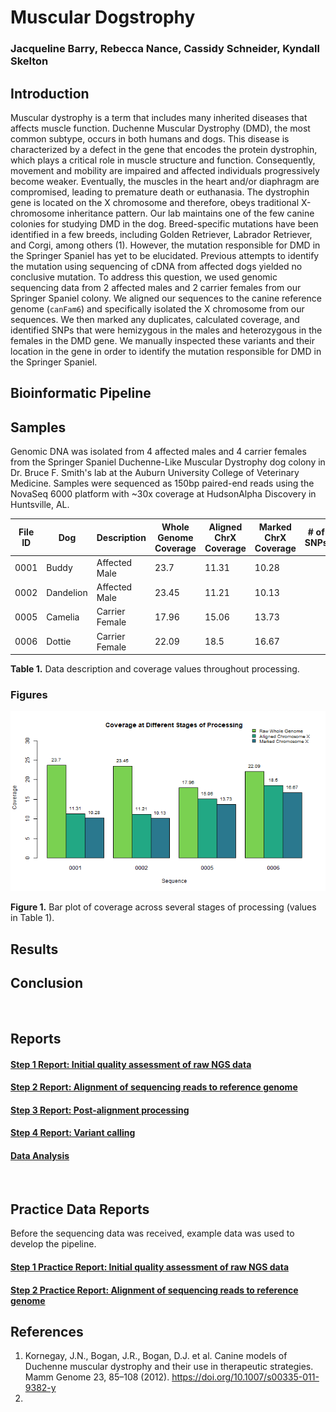 # Muscular Dogstrophy
### Jacqueline Barry, Rebecca Nance, Cassidy Schneider, Kyndall Skelton


## Introduction
Muscular dystrophy is a term that includes many inherited diseases that affects muscle function. Duchenne Muscular Dystrophy (DMD), the most common subtype, occurs in both humans and dogs. This disease is characterized by a defect in the gene that encodes the protein dystrophin, which plays a critical role in muscle structure and function. Consequently, movement and mobility are impaired and affected individuals progressively become weaker. Eventually, the muscles in the heart and/or diaphragm are compromised, leading to premature death or euthanasia. The dystrophin gene is located on the X chromosome and therefore, obeys traditional X-chromosome inheritance pattern. Our lab maintains one of the few canine colonies for studying DMD in the dog. Breed-specific mutations have been identified in a few breeds, including Golden Retriever, Labrador Retriever, and Corgi, among others (1). However, the mutation responsible for DMD in the Springer Spaniel has yet to be elucidated. Previous attempts to identify the mutation using sequencing of cDNA from affected dogs yielded no conclusive mutation. To address this question, we used genomic sequencing data from 2 affected males and 2 carrier females from our Springer Spaniel colony. We aligned our sequences to the canine reference genome (`canFam6`) and specifically isolated the X chromosome from our sequences. We then marked any duplicates, calculated coverage, and identified SNPs that were hemizygous in the males and heterozygous in the females in the DMD gene. We manually inspected these variants and their location in the gene in order to identify the mutation responsible for DMD in the Springer Spaniel.

## Bioinformatic Pipeline


## Samples
Genomic DNA was isolated from 4 affected males and 4 carrier females from the Springer Spaniel Duchenne-Like Muscular Dystrophy dog colony in Dr. Bruce F. Smith's lab at the Auburn University College of Veterinary Medicine. Samples were sequenced as 150bp paired-end reads using the NovaSeq 6000 platform with ~30x coverage at HudsonAlpha Discovery in Huntsville, AL.

| File ID | Dog | Description | Whole Genome Coverage | Aligned ChrX Coverage | Marked ChrX Coverage | # of SNPs |
| -- | --- | --- | --- | --------- | -------| ---|
| 0001 | Buddy | Affected Male | 23.7 | 11.31 | 10.28 |  |
| 0002 | Dandelion | Affected Male | 23.45 | 11.21 | 10.13 |   |
| 0005 | Camelia | Carrier Female | 17.96 | 15.06 | 13.73 |  |
| 0006 | Dottie | Carrier Female | 22.09 | 18.5 | 16.67 |  |

__Table 1.__ Data description and coverage values throughout processing. 

### Figures

<img src="analysis/0_figures/3_coverage.png"  alt="Coverage of Sequences">

__Figure 1.__ Bar plot of coverage across several stages of processing (values in Table 1).



## Results  


## Conclusion
  
<br>

## Reports

#### [Step 1 Report: Initial quality assessment of raw NGS data](1_Quality_Assessment.md)
#### [Step 2 Report: Alignment of sequencing reads to reference genome](2_Alignment.md)
#### [Step 3 Report: Post-alignment processing](3_Duplicates.md)
#### [Step 4 Report: Variant calling](4_Variant_Call.md)
#### [Data Analysis](5_Data_Analysis.md)
<br>

## Practice Data Reports

Before the sequencing data was received, example data was used to develop the pipeline.
#### [Step 1 Practice Report: Initial quality assessment of raw NGS data](practice_reports/STEP_1.md)
#### [Step 2 Practice Report: Alignment of sequencing reads to reference genome](practice_reports/STEP_2.md)

## References
1. Kornegay, J.N., Bogan, J.R., Bogan, D.J. et al. Canine models of Duchenne muscular dystrophy and their use in therapeutic strategies. Mamm Genome 23, 85–108 (2012). https://doi.org/10.1007/s00335-011-9382-y  
2.
